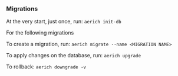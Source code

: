 ### Migrations ###

At the very start, just once, run:
`aerich init-db`

For the following migrations

To create a migration, run:
`aerich migrate --name <MIGRATION NAME>`

To apply changes on the database, run:
`aerich upgrade`

To rollback: `aerich downgrade -v`
